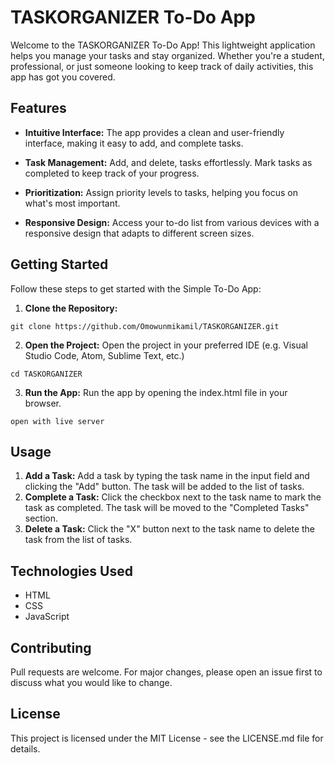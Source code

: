 # TASKORGANIZER To-Do App
Welcome to the TASKORGANIZER To-Do App! This lightweight application helps you manage your tasks and stay organized. Whether you're a student, professional, or just someone looking to keep track of daily activities, this app has got you covered.

## Features
- **Intuitive Interface:** The app provides a clean and user-friendly interface, making it easy to add,  and complete tasks.

- **Task Management:** Add, and delete, tasks effortlessly. Mark tasks as completed to keep track of your progress.

- **Prioritization:** Assign priority levels to tasks, helping you focus on what's most important.

- **Responsive Design:** Access your to-do list from various devices with a responsive design that adapts to different screen sizes.

## Getting Started
Follow these steps to get started with the Simple To-Do App:

1. __Clone the Repository:__
```
git clone https://github.com/Omowunmikamil/TASKORGANIZER.git
```
2. __Open the Project:__ Open the project in your preferred IDE (e.g. Visual Studio Code, Atom, Sublime Text, etc.)
```
cd TASKORGANIZER
```
3. __Run the App:__ Run the app by opening the index.html file in your browser.
```
open with live server
```

## Usage
1. __Add a Task:__ Add a task by typing the task name in the input field and clicking the "Add" button. The task will be added to the list of tasks.
2. __Complete a Task:__ Click the checkbox next to the task name to mark the task as completed. The task will be moved to the "Completed Tasks" section.
3. __Delete a Task:__ Click the "X" button next to the task name to delete the task from the list of tasks.

## Technologies Used
- HTML
- CSS
- JavaScript

## Contributing
Pull requests are welcome. For major changes, please open an issue first to discuss what you would like to change.

## License
This project is licensed under the MIT License - see the LICENSE.md file for details.